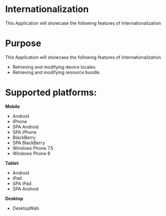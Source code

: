 Internationalization
=====================

This Application will showcase the following features of Internationalization


# Purpose
This Application will showcase the following features of Internationalization

* Retrieving and modifying device locales.
* Retrieving and modifying resource bundle.

# Supported platforms:
**Mobile**
 * Android
 * iPhone
 * SPA Android
 * SPA iPhone
 * BlackBerry
 * SPA BlackBerry
 * Windows Phone 7.5
 * Windows Phone 8
 
**Tablet** 
 * Android
 * iPad
 * SPA iPad
 * SPA Android
 
**Desktop**
 * DesktopWeb
